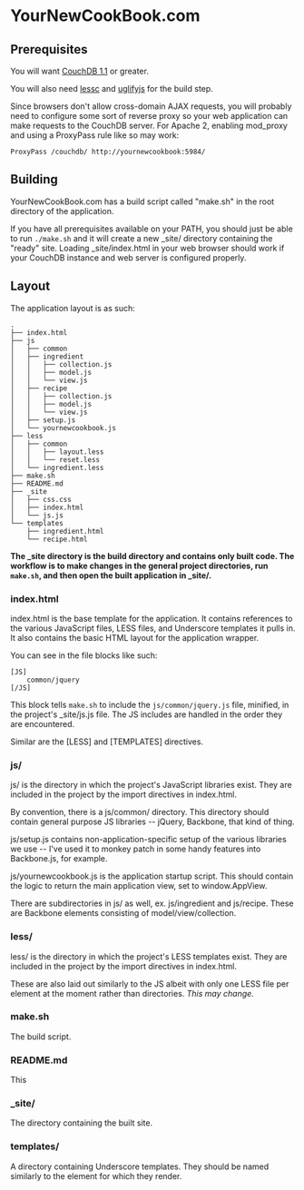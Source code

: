 YourNewCookBook.com
===================

Prerequisites
-------------

You will want [CouchDB 1.1](http://wiki.apache.org/couchdb/Installation) or greater.

You will also need [lessc](http://lesscss.org/) and [uglifyjs](https://github.com/mishoo/UglifyJS) for the build step.

Since browsers don't allow cross-domain AJAX requests, you will probably need to configure
some sort of reverse proxy so your web application can make requests to the CouchDB server.
For Apache 2, enabling mod\_proxy and using a ProxyPass rule like so may work:

    ProxyPass /couchdb/ http://yournewcookbook:5984/

Building
--------

YourNewCookBook.com has a build script called "make.sh" in the
root directory of the application.

If you have all prerequisites available on your PATH, you should
just be able to run `./make.sh` and it will create a new \_site/
directory containing the "ready" site. Loading \_site/index.html
in your web browser should work if your CouchDB instance and web
server is configured properly.

Layout
------

The application layout is as such:

    .
    ├── index.html
    ├── js
    │   ├── common
    │   ├── ingredient
    │   │   ├── collection.js
    │   │   ├── model.js
    │   │   └── view.js
    │   ├── recipe
    │   │   ├── collection.js
    │   │   ├── model.js
    │   │   └── view.js
    │   ├── setup.js
    │   └── yournewcookbook.js
    ├── less
    │   ├── common
    │   │   ├── layout.less
    │   │   └── reset.less
    │   └── ingredient.less
    ├── make.sh
    ├── README.md
    ├── _site
    │   ├── css.css
    │   ├── index.html
    │   └── js.js
    └── templates
        ├── ingredient.html
        └── recipe.html

**The \_site directory is the build directory and contains only built
code. The workflow is to make changes in the general project directories,
run `make.sh`, and then open the built application in \_site/.**

### index.html
index.html is the base template for the application. It contains references
to the various JavaScript files, LESS files, and Underscore templates it
pulls in. It also contains the basic HTML layout for the application wrapper.

You can see in the file blocks like such:

    [JS]
        common/jquery
    [/JS]

This block tells `make.sh` to include the `js/common/jquery.js` file, minified,
in the project's \_site/js.js file. The JS includes are handled in the order they
are encountered.

Similar are the [LESS] and [TEMPLATES] directives.

### js/
js/ is the directory in which the project's JavaScript libraries exist. They are included
in the project by the import directives in index.html. 

By convention, there is a js/common/ directory. This directory should contain general purpose
JS libraries -- jQuery, Backbone, that kind of thing.

js/setup.js contains non-application-specific setup of the various libraries we use -- I've used
it to monkey patch in some handy features into Backbone.js, for example.

js/yournewcookbook.js is the application startup script. This should contain the logic to return
the main application view, set to window.AppView.

There are subdirectories in js/ as well, ex. js/ingredient and js/recipe. These are Backbone elements
consisting of model/view/collection.

### less/
less/ is the directory in which the project's LESS templates exist. They are included
in the project by the import directives in index.html.

These are also laid out similarly to the JS albeit with only one LESS file per element at the moment
rather than directories. *This may change.*

### make.sh
The build script.

### README.md
This

### \_site/
The directory containing the built site.

### templates/
A directory containing Underscore templates. They should be named similarly to the element for which
they render.
